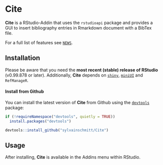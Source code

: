 Cite
================

**Cite** is a RStudio-Addin that uses the `rstudioapi` package and provides a GUI to insert bibliography entries in Rmarkdown document with a BibTex file.

For a full list of features see [`NEWS`](./NEWS.md).

Installation
------------

Please be aware that you need the **most recent (stable) release of RStudio** (v0.99.878 or later). Additionally, **Cite** depends on [`shiny`](https://github.com/rstudio/shiny), [`miniUI`](https://github.com/rstudio/miniUI) and `RefManageR`.

#### Install from Github

You can install the latest version of **Cite** from Github using the [`devtools`](https://github.com/hadley/devtools) package:

``` r
if (!requireNamespace("devtools", quietly = TRUE))
  install.packages("devtools")

devtools::install_github("sylvainschmitt/Cite")
```

Usage
-----

After installing, **Cite** is available in the Addins menu within RStudio.
